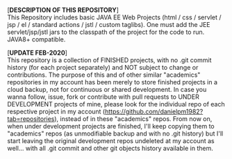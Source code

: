 [**DESCRIPTION OF THIS REPOSITORY**]<br>
This Repository includes basic JAVA EE Web Projects (html / css / servlet / jsp / el / standard actions / jstl / custom taglibs).
One must add the JEE servlet/jsp/jstl jars to the classpath of the project for the code to run.
JAVA8+ compatible.

[**UPDATE FEB-2020**]<br>
This repository is a collection of FINISHED projects, with no .git commit history (for each project separately) and NOT subject to change or contributions. The purpose of this and of other similar "academics" repositories in my account has been merely to store finished projects in a cloud backup, not for continuous or shared development. In case you wanna follow, issue, fork or contribute with pull requests to UNDER DEVELOPMENT projects of mine, please look for the individual repo of each respective project in my account (https://github.com/danielpm1982?tab=repositories), instead of in these "academics" repos. From now on, when under development projects are finished, I'll keep copying them to "academics" repos (as unmodifiable backup and with no .git history) but I'll start leaving the original development repos undeleted at my account as well... with all .git commit and other git objects history available in them.
